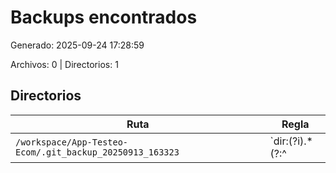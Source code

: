 # Backups encontrados

Generado: 2025-09-24 17:28:59

Archivos: 0 | Directorios: 1

## Directorios

| Ruta | Regla |
|---|---|
| `/workspace/App-Testeo-Ecom/.git_backup_20250913_163323` | `dir:(?i).*(?:^|[_\-.])backup(?:$|[_\-.]).*` |

